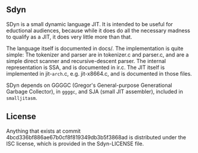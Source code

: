 ## Sdyn
SDyn is a small dynamic language JIT. It is intended to be useful for
eductional audiences, because while it does do all the necessary madness to
qualify as a JIT, it does very little more than that.

The language itself is documented in docs/. The implementation is quite simple:
The tokenizer and parser are in tokenizer.c and parser.c, and are a simple
direct scanner and recursive-descent parser. The internal representation is
SSA, and is documented in ir.c. The JIT itself is implemented in jit-`arch`.c,
e.g. jit-x8664.c, and is documented in those files.

SDyn depends on GGGGC (Gregor's General-purpose Generational Garbage
Collector), in `ggggc`, and SJA (small JIT assembler), included in
`smalljitasm`.

## License
Anything that exists at commit 4bcd336bf886ae67b0cf8f819349db3b5f3868ad is distributed under the ISC license, which is provided in the Sdyn-LICENSE file.
